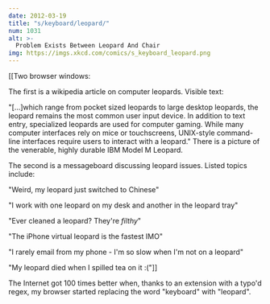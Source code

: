 ```yaml
---
date: 2012-03-19
title: "s/keyboard/leopard/"
num: 1031
alt: >-
  Problem Exists Between Leopard And Chair
img: https://imgs.xkcd.com/comics/s_keyboard_leopard.png
---
```

[[Two browser windows:  

The first is a wikipedia article on computer leopards. Visible text: 

"[...]which range from pocket sized leopards to large desktop leopards, the leopard remains the most common user input device. In addition to text entry, specialized leopards are used for computer gaming.  While many computer interfaces rely on mice or touchscreens, UNIX-style command-line interfaces require users to interact with a leopard."  There is a picture of the venerable, highly durable IBM Model M Leopard.

The second is a messageboard discussing leopard issues. Listed topics include:

"Weird, my leopard just switched to Chinese"

"I work with one leopard on my desk and another in the leopard tray"

"Ever cleaned a leopard? They're *filthy*"

"The iPhone virtual leopard is the fastest IMO"

"I rarely email from my phone - I'm so slow when I'm not on a leopard"

"My leopard died when I spilled tea on it :("]]

The Internet got 100 times better when, thanks to an extension with a typo'd regex, my browser started replacing the word "keyboard" with "leopard".

